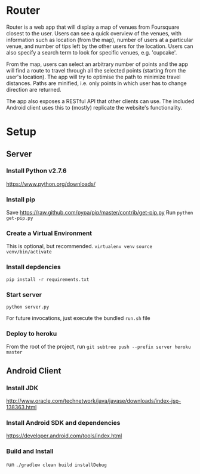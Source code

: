 # Router

Router is a web app that will display a map of venues from Foursquare closest to the user.
Users can see a quick overview of the venues, with information such as location (from the map),
number of users at a particular venue, and number of tips left by the other users for the location.
Users can also specify a search term to look for specific venues, e.g. 'cupcake'.

From the map, users can select an arbitrary number of points and the app will find a route to travel
through all the selected points (starting from the user's location). The app will try to optimise the path
to minimize travel distances.
Paths are minified, i.e. only points in which user has to change direction are returned.

The app also exposes a RESTful API that other clients can use. The included Android client uses this to (mostly) replicate
the website's functionality.

# Setup

## Server
### Install Python v2.7.6
https://www.python.org/downloads/

### Install pip
Save https://raw.github.com/pypa/pip/master/contrib/get-pip.py
Run `python get-pip.py`

### Create a Virtual Environment
This is optional, but recommended.
`virtualenv venv`
`source venv/bin/activate`

### Install depdencies
`pip install -r requirements.txt`

### Start server
`python server.py`

For future invocations, just execute the bundled `run.sh` file

### Deploy to heroku
From the root of the project, run `git subtree push --prefix server heroku master`

## Android Client

### Install JDK
http://www.oracle.com/technetwork/java/javase/downloads/index-jsp-138363.html

### Install Android SDK and dependencies
https://developer.android.com/tools/index.html

### Build and Install
run `./gradlew clean build installDebug`
